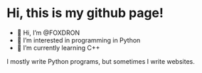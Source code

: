 # Hi, this is my github page!

- 👋 Hi, I’m @FOXDRON
- 👀 I’m interested in programming in Python
- 🌱 I’m currently learning C++

I mostly write Python programs, but sometimes I write websites.

<!---
FOXDRON/FOXDRON is a ✨ special ✨ repository because its `README.md` (this file) appears on your GitHub profile.
You can click the Preview link to take a look at your changes.
--->
